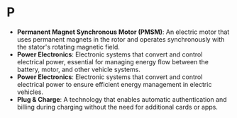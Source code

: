 # P

- **Permanent Magnet Synchronous Motor (PMSM)**: An electric motor that uses permanent magnets in the rotor and operates synchronously with the stator's rotating magnetic field.
- **Power Electronics**: Electronic systems that convert and control electrical power, essential for managing energy flow between the battery, motor, and other vehicle systems.
- **Power Electronics**: Electronic systems that convert and control electrical power to ensure efficient energy management in electric vehicles.
- **Plug & Charge**: A technology that enables automatic authentication and billing during charging without the need for additional cards or apps.  